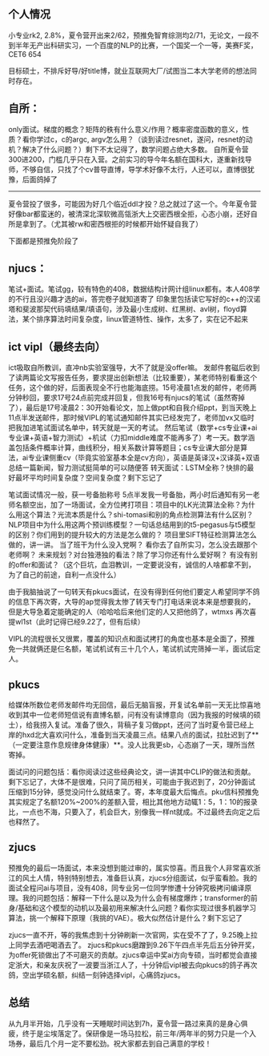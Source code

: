 ## 个人情况

小专业rk2, 2.8%，夏令营开出来2/62，预推免智育综测均2/71，无论文，一段不到半年无产出科研实习，一个百度的NLP的比赛，一个国奖一个一等，美赛F奖，CET6 654

目标硕士，不排斥好导/好title博，就业互联网大厂/试图当二本大学老师的想法同时存在。

## 自所：

only面试。梯度的概念？矩阵的秩有什么意义/作用？概率密度函数的意义，性质？看你学过c，c的argc, argv怎么用？（谈到读过resnet，遂问，resnet的动机？解决了什么问题？）剩下不太记得了，数学问题占绝大多数。
自所夏令营300进200，门槛几乎只在入营。之前实习的导今年名额在国科大，遂重新找导师，不够自信，只找了个cv普导直博，导学术好像不太行，人还可以，直博很犹豫，后面鸽掉了

-------

夏令营投了很多，可能因为好几个临近ddl才投？总之就过了这一个。今年夏令营好像bar都蛮迷的，被清深北深软微高瓴浙大上交密西根全拒，心态小崩，还好自所是拿到了。（尤其被rw和密西根拒的时候都开始怀疑自我了）

下面都是预推免阶段了



## njucs：
笔试+面试。笔试gg，较有特色的408，数据结构计网计组linux都有。本人408学的不行且没兴趣才选的ai，答完卷子就知道寄了
印象里包括读它写好的c++的汉诺塔和斐波那契代码填结果/填语句，涉及最小生成树、红黑树、avl树，floyd算法，某个排序算法时间复杂度，linux管道特性、操作，太多了，实在记不起来

## ict vipl（最终去向）
ict吸取自所教训，直冲nb实验室强导，大不了就是没offer嘛。
发邮件套磁后收到了读两篇论文写报告任务，要求提出创新想法（比较重要），某老师特别看重这个任务，这个做的好，后面表现全不行也能海底捞。15号凌晨1点发的邮件，老师两分钟秒回，要求17号24点前完成并回复，但我16号有njucs的笔试（虽然寄掉了），最后是17号凌晨2：30开始看论文，加上做ppt和自我介绍ppt，到当天晚上11点半发送邮件，那时候VIPL的笔试通知邮件其实已经发完了，老师加vx又临时把我加进笔试面试名单中，转天就是一天的考试。
然后笔试（数学+cs专业课+ai专业课+英语+智力测试）+机试（力扣middle难度不能再多了）考一天。数学涵盖包括条件概率计算，曲线积分，相关系数计算等题目；cs专业课大部分是算法，ai专业课侧重cv（毕竟实验室基本全是cv方向），英语是英译汉+汉译英+双语总结一篇新闻，智力测试挺简单的可以随便答
转天面试：LSTM全称？快排的最好最坏平均时间复杂度？空间复杂度？剩下忘记了

笔试面试情况一般，获一号备胎称号
5点半发我一号备胎，两小时后通知有另一老师名额空出，加了一场面试，全方位拷打项目：项目中的LK光流算法全称？为什么用这个算法？光流本质是什么？shi-tomasi和别的角点检测算法有什么区别？
NLP项目中为什么用这两个预训练模型？一句话总结用到的t5-pegasus与t5模型的区别？你们用到的提升较大的方法是怎么做的？
项目里SIFT特征检测算法怎么做的，讲一讲。
当了班干为什么没入党啊？
看你去了自所实习，怎么没去跟那个老师啊？ 未来规划？对台独港独的看法？除了学习你还有什么爱好啊？
有没有别的offer和面试？（这个巨坑，血泪教训，一定要说没有，诚信的人啥都拿不到，为了自己的前途，自利一点没什么）

由于我脑抽说了一句转天有pkucs面试，在没有得到任何他们要定人希望同学不鸽的信息下再次寄，大导的ap觉得我太惨了转天专门打电话来说本来是想要我的，但是大导急着定能确定的人（哈哈哈后来他们定的人又把他鸽了，wtmxs
再次喜提wl1st（此时记得已经9.22了，但有后续）

VIPL的流程很长又很累，覆盖的知识点和面试拷打的角度也基本是全面了，预推免一共就俩还是仨名额，笔试机试有三十几个人，笔试机试完筛掉一半，面试后定人。

## pkucs

给媒体所数位老师发邮件均无回信，最后无脑盲报，开复试名单前一天无比惊喜地收到其中一位老师短信说有直博名额，问有没有读博意向（因为我报的时候填的硕士），给我捞入复试。准备了很久，背稿子复习做ppt，还问了当时夏令营已经上岸的hxd北大喜欢问什么，准备到当天凌晨三点。结果八点的面试，拉肚迟到了**（一定要注意作息规律身体健康）**。没人比我更sb，心态崩了一天，理所当然寄掉。

面试问的问题包括：看你阅读过这些经典论文，讲一讲其中CLIP的做法和贡献。剩下忘记了，大体不是很难，只问了简历相关，可能由于我迟到了，20分钟面试压缩到15分钟，感觉没问什么就结束了。寄，本年度最大后悔点。pku信科预推免其实规定了名额120%~200%的差额入营，相比其他地方动辄1：5，1：10的报录比，一点也不海，只要入了，机会巨大，别像我一样nt就成。不过最终去向定之后也释然了。

## zjucs

预推免的最后一场面试，本来没想到能过审的，属实惊喜。而且我个人非常喜欢浙江的风土人情，特别特别想去，准备巨认真，zjucs分组面试，似乎蛮看脸。我的面试全程问ai与项目，没有408，同专业另一位同学惨遭十分钟究极拷问编译原理。我的问题包括：解释一下什么是以及为什么会有梯度爆炸；transformer的前身/基础和这个模型的动机以及最初用来解决什么问题？看你实现过很多机器学习算法，挑一个解释下原理（我挑的VAE）。极大似然估计是什么？剩下忘记了

zjucs一直不开，等的我焦虑到十分钟刷新一次官网，实在受不了了，9.25晚上拉上同学去酒吧喝酒去了。
zjucs和pkucs磨蹭到9.26下午四点半先后五分钟开奖，为offer死锁做出了不可磨灭的贡献。zjucs幸运中奖ai方向专硕，当时都觉会直接定浙大，和亲友庆祝了一波要当浙江人了，十分钟后vipl被去向pkucs的鸽子再次鸽，空出学硕名额，纠结一刻钟选择vipl，心痛鸽zjucs。



## 总结

从九月半开始，几乎没有一天睡眠时间达到7h，夏令营一路过来真的是身心俱疲，终于是尘埃落定了。保研像是一场马拉松，前三年/两年半的努力只是一个入场券，最后几个月一定不要松劲。祝大家都去到自己满意的学校！